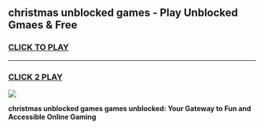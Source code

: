
## christmas unblocked games - Play Unblocked Gmaes & Free
<h3>
<a href="https://news.freeplayer.one?title=christmas_unblocked_games&ref=23F">CLICK TO PLAY</a></h3>
<hr>

<h3>
<a href="https://news.freeplayer.one?title=christmas_unblocked_games&ref=23F">CLICK 2 PLAY</a>
  
</h3>

<a href="https://news.freeplayer.one?title=christmas_unblocked_games&ref=23F/"><img src="https://clearcache.store/games.png"></a>


**christmas unblocked games games unblocked: Your Gateway to Fun and Accessible Online Gaming**
